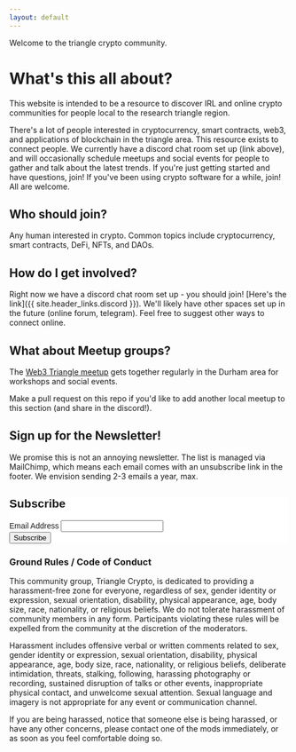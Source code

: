 ```yaml
---
layout: default
---
```


Welcome to the triangle crypto community. 

# What's this all about?

This website is intended to be a resource to discover IRL and online crypto communities for people local to the research triangle region.

There's a lot of people interested in cryptocurrency, smart contracts, web3, and applications of blockchain in the triangle area. This resource exists to connect people. We currently have a discord chat room set up (link above), and will occasionally schedule meetups and social events for people to gather and talk about the latest trends. If you're just getting started and have questions, join! If you've been using crypto software for a while, join! All are welcome.

## Who should join?

Any human interested in crypto. Common topics include cryptocurrency, smart contracts, DeFi, NFTs, and DAOs.


## How do I get involved?

Right now we have a discord chat room set up - you should join! [Here's the link]({{ site.header_links.discord }}). We'll likely have other spaces set up in the future (online forum, telegram). Feel free to suggest other ways to connect online.

## What about Meetup groups?

The [Web3 Triangle meetup](https://www.meetup.com/web3triangle) gets together regularly in the Durham area for workshops and social events.

Make a pull request on this repo if you'd like to add another local meetup to this section (and share in the discord!).

## Sign up for the Newsletter!

We promise this is not an annoying newsletter. The list is managed via MailChimp, which means each email comes with an unsubscribe link in the footer. We envision sending 2-3 emails a year, max.

<!-- Begin Mailchimp Signup Form -->
<link href="//cdn-images.mailchimp.com/embedcode/classic-10_7.css" rel="stylesheet" type="text/css">
<style type="text/css">
	#mc_embed_signup{background:#fff; clear:left; font:14px Helvetica,Arial,sans-serif; }
	/* Add your own Mailchimp form style overrides in your site stylesheet or in this style block.
	   We recommend moving this block and the preceding CSS link to the HEAD of your HTML file. */
</style>
<div id="mc_embed_signup">
<form action="https://chainrelay.us18.list-manage.com/subscribe/post?u=32a55444e935fb59ba81a5d1b&amp;id=fca3bedc52" method="post" id="mc-embedded-subscribe-form" name="mc-embedded-subscribe-form" class="validate" target="_blank" novalidate>
    <div id="mc_embed_signup_scroll">
	<h2>Subscribe</h2>
<div class="mc-field-group">
	<label for="mce-EMAIL">Email Address </label>
	<input type="email" value="" name="EMAIL" class="required email" id="mce-EMAIL">
</div>
	<div id="mce-responses" class="clear">
		<div class="response" id="mce-error-response" style="display:none"></div>
		<div class="response" id="mce-success-response" style="display:none"></div>
	</div>    <!-- real people should not fill this in and expect good things - do not remove this or risk form bot signups-->
    <div style="position: absolute; left: -5000px;" aria-hidden="true"><input type="text" name="b_32a55444e935fb59ba81a5d1b_fca3bedc52" tabindex="-1" value=""></div>
    <div class="clear"><input type="submit" value="Subscribe" name="subscribe" id="mc-embedded-subscribe" class="button"></div>
    </div>
</form>
</div>
<script type='text/javascript' src='//s3.amazonaws.com/downloads.mailchimp.com/js/mc-validate.js'></script><script type='text/javascript'>(function($) {window.fnames = new Array(); window.ftypes = new Array();fnames[0]='EMAIL';ftypes[0]='email';fnames[1]='FNAME';ftypes[1]='text';fnames[2]='LNAME';ftypes[2]='text';fnames[3]='ADDRESS';ftypes[3]='address';fnames[4]='PHONE';ftypes[4]='phone';fnames[5]='FULLNAME';ftypes[5]='text';fnames[6]='CONAME';ftypes[6]='text';fnames[7]='OTHERDEETS';ftypes[7]='text';}(jQuery));var $mcj = jQuery.noConflict(true);</script>
<!--End mc_embed_signup-->

### Ground Rules / Code of Conduct

This community group, Triangle Crypto, is dedicated to providing a harassment-free zone for everyone, regardless of sex, gender identity or expression, sexual orientation, disability, physical appearance, age, body size, race, nationality, or religious beliefs. We do not tolerate harassment of community members in any form. Participants violating these rules will be expelled from the community at the discretion of the moderators.

Harassment includes offensive verbal or written comments related to sex, gender identity or expression, sexual orientation, disability, physical appearance, age, body size, race, nationality, or religious beliefs, deliberate intimidation, threats, stalking, following, harassing photography or recording, sustained disruption of talks or other events, inappropriate physical contact, and unwelcome sexual attention. Sexual language and imagery is not appropriate for any event or communication channel.

If you are being harassed, notice that someone else is being harassed, or have any other concerns, please contact one of the mods immediately, or as soon as you feel comfortable doing so.

